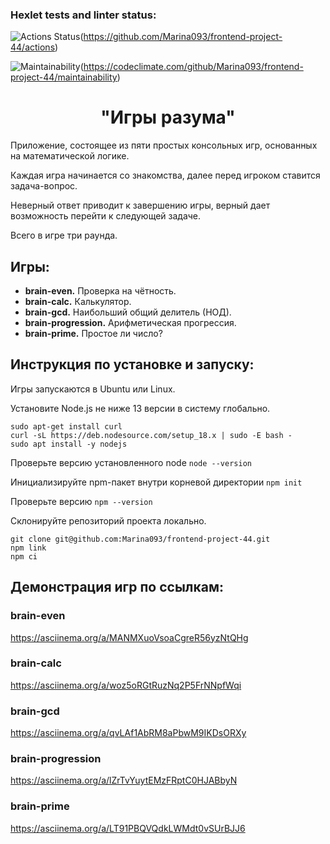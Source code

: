 ### Hexlet tests and linter status:
![Actions Status](https://github.com/Marina093/frontend-project-44/workflows/hexlet-check/badge.svg)(https://github.com/Marina093/frontend-project-44/actions)

![Maintainability](https://api.codeclimate.com/v1/badges/76506b906eeaaa2fa5ad/maintainability)(https://codeclimate.com/github/Marina093/frontend-project-44/maintainability) 

<h1 align="center">"Игры разума"</h1>
<p>Приложение, состоящее из пяти простых консольных игр, основанных на математической логике.</p> 
<p>Каждая игра начинается со знакомства, далее перед игроком ставится задача-вопрос.</p>
<p>Неверный ответ приводит к завершению игры, верный дает возможность перейти к следующей задаче.</p>
<p>Всего в игре три раунда.</p>

## Игры:
<ul>
 <li><b>brain-even.</b> Проверка на чётность.</li>
 <li><b>brain-calc.</b> Калькулятор.</li>
 <li><b>brain-gcd.</b> Hаибольший общий делитель (НОД).</li>
 <li><b>brain-progression.</b> Арифметическая прогрессия.</li>
 <li><b>brain-prime.</b> Простое ли число?</li>
</ul>

## Инструкция по установке и запуску:

  <p>Игры запускаются в Ubuntu или Linux.</p>
  <p>Установите Node.js не ниже 13 версии в систему глобально.</p>
  
  ```properties
  sudo apt-get install curl
  curl -sL https://deb.nodesource.com/setup_18.x | sudo -E bash -
  sudo apt install -y nodejs
  ```
  
  <p>Проверьте версию установленного node <code>node --version</code></p>
  <p>Инициализируйте npm-пакет внутри корневой директории <code>npm init</code></p>
  <p>Проверьте версию <code>npm --version</code></p>
  <p>Склонируйте репозиторий проекта локально.</p>
  
  ```properties
  git clone git@github.com:Marina093/frontend-project-44.git
  npm link
  npm ci    
  ```

## Демонстрация игр по ссылкам:

### brain-even
https://asciinema.org/a/MANMXuoVsoaCgreR56yzNtQHg
### brain-calc
https://asciinema.org/a/woz5oRGtRuzNq2P5FrNNpfWqi
### brain-gcd
https://asciinema.org/a/qvLAf1AbRM8aPbwM9IKDsORXy
### brain-progression
https://asciinema.org/a/lZrTvYuytEMzFRptC0HJABbyN
### brain-prime
https://asciinema.org/a/LT91PBQVQdkLWMdt0vSUrBJJ6 
